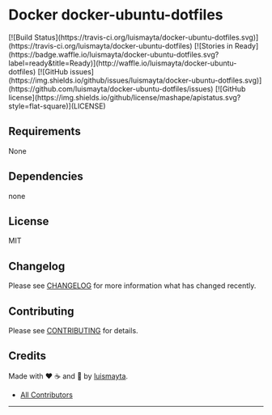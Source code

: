 # Docker docker-ubuntu-dotfiles

<span class="badges" align="center">
[![Build Status](https://travis-ci.org/luismayta/docker-ubuntu-dotfiles.svg)](https://travis-ci.org/luismayta/docker-ubuntu-dotfiles)
[![Stories in Ready](https://badge.waffle.io/luismayta/docker-ubuntu-dotfiles.svg?label=ready&title=Ready)](http://waffle.io/luismayta/docker-ubuntu-dotfiles)
[![GitHub issues](https://img.shields.io/github/issues/luismayta/docker-ubuntu-dotfiles.svg)](https://github.com/luismayta/docker-ubuntu-dotfiles/issues)
[![GitHub license](https://img.shields.io/github/license/mashape/apistatus.svg?style=flat-square)](LICENSE)
</span>


Requirements
------------

None


## Dependencies

none

## License

MIT

## Changelog

Please see [CHANGELOG](CHANGELOG.md) for more information what has changed recently.

## Contributing

Please see [CONTRIBUTING](CONTRIBUTING.md) for details.

## Credits

Made with :heart: ️:coffee:️ and :pizza: by [luismayta][link-company].
- [All Contributors][link-contributors]

---

<!-- Other -->

[link-company]: https://github.com/luismayta
[link-author]: https://github.com/luismayta
[link-contributors]: AUTHORS